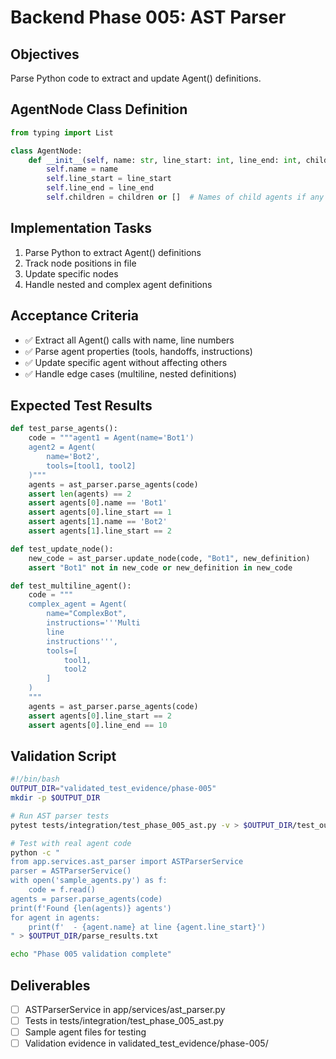 # Backend Phase 005: AST Parser

## Objectives
Parse Python code to extract and update Agent() definitions.

## AgentNode Class Definition
```python
from typing import List

class AgentNode:
    def __init__(self, name: str, line_start: int, line_end: int, children: List[str] = None):
        self.name = name
        self.line_start = line_start
        self.line_end = line_end
        self.children = children or []  # Names of child agents if any
```

## Implementation Tasks
1. Parse Python to extract Agent() definitions
2. Track node positions in file
3. Update specific nodes
4. Handle nested and complex agent definitions

## Acceptance Criteria
- ✅ Extract all Agent() calls with name, line numbers
- ✅ Parse agent properties (tools, handoffs, instructions)
- ✅ Update specific agent without affecting others
- ✅ Handle edge cases (multiline, nested definitions)

## Expected Test Results
```python
def test_parse_agents():
    code = """agent1 = Agent(name='Bot1')
    agent2 = Agent(
        name='Bot2',
        tools=[tool1, tool2]
    )"""
    agents = ast_parser.parse_agents(code)
    assert len(agents) == 2
    assert agents[0].name == 'Bot1'
    assert agents[0].line_start == 1
    assert agents[1].name == 'Bot2'
    assert agents[1].line_start == 2

def test_update_node():
    new_code = ast_parser.update_node(code, "Bot1", new_definition)
    assert "Bot1" not in new_code or new_definition in new_code

def test_multiline_agent():
    code = """
    complex_agent = Agent(
        name="ComplexBot",
        instructions='''Multi
        line
        instructions''',
        tools=[
            tool1,
            tool2
        ]
    )
    """
    agents = ast_parser.parse_agents(code)
    assert agents[0].line_start == 2
    assert agents[0].line_end == 10
```

## Validation Script
```bash
#!/bin/bash
OUTPUT_DIR="validated_test_evidence/phase-005"
mkdir -p $OUTPUT_DIR

# Run AST parser tests
pytest tests/integration/test_phase_005_ast.py -v > $OUTPUT_DIR/test_output.log 2>&1

# Test with real agent code
python -c "
from app.services.ast_parser import ASTParserService
parser = ASTParserService()
with open('sample_agents.py') as f:
    code = f.read()
agents = parser.parse_agents(code)
print(f'Found {len(agents)} agents')
for agent in agents:
    print(f'  - {agent.name} at line {agent.line_start}')
" > $OUTPUT_DIR/parse_results.txt

echo "Phase 005 validation complete"
```

## Deliverables
- [ ] ASTParserService in app/services/ast_parser.py
- [ ] Tests in tests/integration/test_phase_005_ast.py
- [ ] Sample agent files for testing
- [ ] Validation evidence in validated_test_evidence/phase-005/